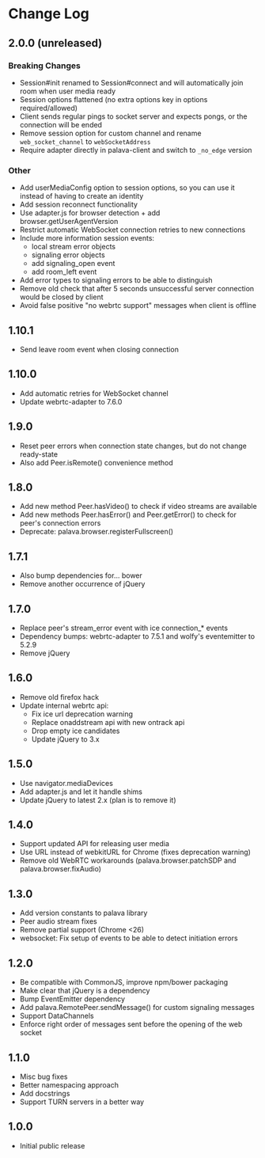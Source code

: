 # Change Log

## 2.0.0 (unreleased)

### Breaking Changes

* Session#init renamed to Session#connect and will automatically join room when user media ready
* Session options flattened (no extra options key in options required/allowed)
* Client sends regular pings to socket server and expects pongs, or the connection will be ended
* Remove session option for custom channel and rename `web_socket_channel` to `webSocketAddress`
* Require adapter directly in palava-client and switch to `_no_edge` version

### Other

* Add userMediaConfig option to session options, so you can use it instead of having to create
  an identity
* Add session reconnect functionality
* Use adapter.js for browser detection + add browser.getUserAgentVersion
* Restrict automatic WebSocket connection retries to new connections
* Include more information session events:
  * local stream error objects
  * signaling error objects
  * add signaling_open event
  * add room_left event
* Add error types to signaling errors to be able to distinguish
* Remove old check that after 5 seconds unsuccessful server connection would be closed by client
* Avoid false positive "no webrtc support" messages when client is offline

## 1.10.1

* Send leave room event when closing connection

## 1.10.0

* Add automatic retries for WebSocket channel
* Update webrtc-adapter to 7.6.0

## 1.9.0

* Reset peer errors when connection state changes, but do not change ready-state
* Also add Peer.isRemote() convenience method

## 1.8.0

* Add new method Peer.hasVideo() to check if video streams are available
* Add new methods Peer.hasError() and Peer.getError() to check for peer's connection errors
* Deprecate: palava.browser.registerFullscreen()

## 1.7.1

* Also bump dependencies for... bower
* Remove another occurrence of jQuery

## 1.7.0

* Replace peer's stream_error event with ice connection_\* events
* Dependency bumps: webrtc-adapter to 7.5.1 and wolfy's eventemitter to 5.2.9
* Remove jQuery

## 1.6.0

* Remove old firefox hack
* Update internal webrtc api:
  * Fix ice url deprecation warning
  * Replace onaddstream api with new ontrack api
  * Drop empty ice candidates
  * Update jQuery to 3.x

## 1.5.0

* Use navigator.mediaDevices
* Add adapter.js and let it handle shims
* Update jQuery to latest 2.x (plan is to remove it)

## 1.4.0

* Support updated API for releasing user media
* Use URL instead of webkitURL for Chrome (fixes deprecation warning)
* Remove old WebRTC workarounds (palava.browser.patchSDP and palava.browser.fixAudio)

## 1.3.0

* Add version constants to palava library
* Peer audio stream fixes
* Remove partial support (Chrome <26)
* websocket: Fix setup of events to be able to detect initiation errors


## 1.2.0

* Be compatible with CommonJS, improve npm/bower packaging
* Make clear that jQuery is a dependency
* Bump EventEmitter dependency
* Add palava.RemotePeer.sendMessage() for custom signaling messages
* Support DataChannels
* Enforce right order of messages sent before the opening of the web socket


## 1.1.0

* Misc bug fixes
* Better namespacing approach
* Add docstrings
* Support TURN servers in a better way


## 1.0.0

* Initial public release
